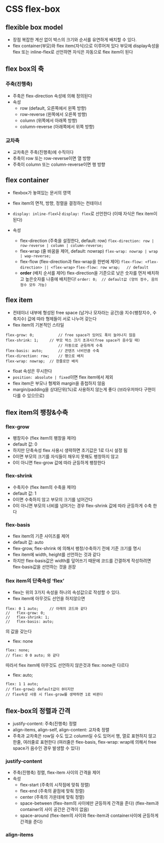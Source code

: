 # CSS flex-box

## flexible box model
* 장점
복잡한 계산 없이 박스의 크기와 순서를 유연하게 배치할 수 있다.
* flex container(부모)와 flex item(자식)으로 이루어져 있다
부모에 display속성을 flex 또는 inline-flex로 선언하면 자식은 자동으로 flex item이 된다

## flex box의 축
### 주축(진행축)
* 주축은 flex-direction 속성에 의해 정의된다
* 속성
	* row                            (default, 오른쪽에서 왼쪽 방향)
	* row-reverse             (왼쪽에서 오른쪽 방향)
	* column                     (위쪽에서 아래쪽 방향)
	* column-reverse      (아래쪽에서 위쪽 방향)

### 교차축
* 교차축은 주축(진행축)에 수직이다
* 추축이 row 또는 row-reverse이면 열 방향
* 주축이 column 또는 column-reverse이면 행 방향


## flex container
* flexbox가 놓여있는 문서의 영역
* flex item의 면적, 방향, 정렬을 결정하는 컨테이너
* `display: inline-flex`나 `display: flex`로 선언한다
(이때 자식은 flex item이 된다)

* 속성
	* flex-direction (주축을 설정한다, default: row)
	`flex-direction: row | row-reverse | column | column-reverse;`
	* flex-wrap (줄 바꿈을 제어, default: nowrap)
	`flex-wrap: nowrap | wrap | wap-reverse;`
	* flex-flow (flex-direction과 flex-wrap을 한번에 제어)
	`flex-flow: <flex-direction> || <flex-wrap>`
	`flex-flow: row wrap;	// default`
	* **order** (배치 순서를 제어)
	flex-direction을 기준으로 낮은 숫자를 먼저 배치하고 높은숫자를 나중에 배치한다!
	`order: 0;	// default값 (양의 정수, 음의 정수 모두 가능)`


## flex item
* 컨테이너 내부에 형성된 free space (남거나 모자라는 공간)을 지수(팽창지수, 수축지수) 값에 따라 형제들이 서로 나누어 갖는다
* flex item의 기본적인 스타일 
```
flex-grow: 0;			// free space가 있어도 폭이 늘어나지 않음
flex-shrink: 1;		// 부모 박스 크기 초과시(free space가 음수일 때) 
						// 자동으로 균등하게 수축
flex-basis: auto;		// 콘텐츠 너비만큼 수축
flex-direction: row;	// 행으로 배치
flex-wrap: nowrap;	// 한줄로만 배치
```
* float 속성은 무시한다
* `position: absolute | fixed`이면 flex item에서 제외
* flex item은 부모나 형제와 margin을 중첩하지 않음
* margin/padding을 상대단위(%)로 사용하지 않는게 좋다
(브라우저마다 구현이 다를 수 있으므로)



## flex item의 팽창&수축
### flex-grow
* 팽창지수 (flex item의 팽창을 제어)
* default 값: 0
* 하지만 단축속성 flex 사용시 생략하면 초기값은 1로 다시 설정 됨
* 0이면 부모의 크기를 자식들이 채우지 못해도 팽창하지 않고
* 0이 아니면 flex-grow 값에 따라 균등하게 팽창한다

### flex-shrink
* 수축지수 (flex item의 수축을 제어)
* default 값: 1
* 0이면 수축하지 않고 부모의 크기를 넘어간다
* 0이 아니면 부모의 너비를 넘어가는 경우 flex-shrink 값에 따라 균등하게 수축 한다

### flex-basis
* flex item의 기준 사이즈를 제어
* default 값: auto
* flex-grow, flex-shrink 에 의해서 팽창/수축하기 전에 기준 크기를 명시
* flex item에 width, height를 선언하는 것과 같다
* 하지만 flex-basis값은 width를 덮어쓰기 때문에 코드를 간결하게 작성하려면 flex-basis값을 선언하는 것을 권장


### flex item의 단축속성 ‘flex’
* flex는 위의 3가지 속성을 하나의 속성값으로 작성할 수 있다.
* flex item에 아무것도 선언을 하지않으면
```
flex: 0 1 auto;		// 아래의 코드와 같다
//	 flex-grow: 0;
//	 flex-shrink: 1;
//	 flex-basis: auto; 
```
의 값을 갖는다
* flex: none
```
flex: none;
// flex: 0 0 auto; 와 같다
```
따라서 flex item에 아무것도 선언하지 않은것과 flex: none은 다르다

* flex: auto;
```
flex: 1 1 auto;
// flex-grow는 default값이 0이지만
// flex속성 사용 시 flex-grow를 생략하면 1로 바뀐다
```


## flex-box의 정렬과 간격
* justify-content: 주축(진행축) 정렬
* align-items, align-self, align-content: 교차축 정렬
* 주축과 교차축은 row일 수도 있고 column일 수도 있어서 행, 열로 표현하지 않고 한줄, 여러줄로 표현한다
(여러줄은 flex-basis, flex-wrap: wrap에 의해서 free space가 음수인 경우 발생할 수 있다)

### justify-content
* 주축(진행축) 정렬, flex-item 사이의 간격을 제어
* 속성
	* flex-start                   (주축의 시작점에 맞춰 정렬)
	* flex-end                    (주축의 끝점에 맞춰 정렬)
	* center                       (주축의 가운데에 맞춰 정렬)
	* space-between       (flex-item의 사이에만 균등하게 간격을 준다)
		(flex-item과 container의 사이 공간은 간격이 없음)
	* space-around          (flex-item의 사이와 flex-item과 container사이에 균등하게 간격을 준다)



### align-items














